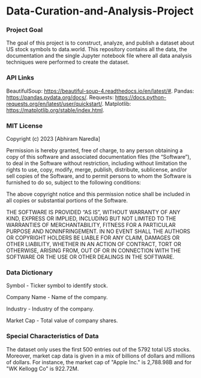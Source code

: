 # Data-Curation-and-Analysis-Project

### Project Goal
The goal of this project is to construct, analyze, and publish a dataset about US stock symbols to data.world. This repository contains all the data, the documentation and the single Jupyter notebook file where all data analysis techniques were performed to create the dataset.

### API Links
BeautifulSoup: https://beautiful-soup-4.readthedocs.io/en/latest/#. Pandas: https://pandas.pydata.org/docs/. Requests: https://docs.python-requests.org/en/latest/user/quickstart/. Matplotlib: https://matplotlib.org/stable/index.html.

### MIT License
Copyright (c) 2023 [Abhiram Naredla]

Permission is hereby granted, free of charge, to any person obtaining a copy of this software and associated documentation files (the “Software”), to deal in the Software without restriction, including without limitation the rights to use, copy, modify, merge, publish, distribute, sublicense, and/or sell copies of the Software, and to permit persons to whom the Software is furnished to do so, subject to the following conditions:

The above copyright notice and this permission notice shall be included in all copies or substantial portions of the Software.

THE SOFTWARE IS PROVIDED “AS IS”, WITHOUT WARRANTY OF ANY KIND, EXPRESS OR IMPLIED, INCLUDING BUT NOT LIMITED TO THE WARRANTIES OF MERCHANTABILITY, FITNESS FOR A PARTICULAR PURPOSE AND NONINFRINGEMENT. IN NO EVENT SHALL THE AUTHORS OR COPYRIGHT HOLDERS BE LIABLE FOR ANY CLAIM, DAMAGES OR OTHER LIABILITY, WHETHER IN AN ACTION OF CONTRACT, TORT OR OTHERWISE, ARISING FROM, OUT OF OR IN CONNECTION WITH THE SOFTWARE OR THE USE OR OTHER DEALINGS IN THE SOFTWARE.

### Data Dictionary
Symbol - Ticker symbol to identify stock.

Company Name - Name of the company.

Industry - Industry of the company.

Market Cap - Total value of company shares.

### Special Characteristics of Data
The dataset only uses the first 500 entries out of the 5792 total US stocks. Moreover, market cap data is given in a mix of billions of dollars and millions of dollars. For instance, the market cap of "Apple Inc." is 2,788.98B and for "WK Kellogg Co" is 922.72M.
